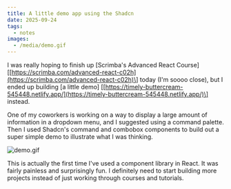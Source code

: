 ```yaml
---
title: A little demo app using the Shadcn
date: 2025-09-24
tags:
  - notes
images:
  - /media/demo.gif
---
```

I was really hoping to finish up \[Scrimba's Advanced React Course\] \[[https://scrimba.com/advanced-react-c02h](https://scrimba.com/advanced-react-c02h)\] today (I'm soooo close), but I ended up building \[a little demo\] \[[https://timely-buttercream-545448.netlify.app/](https://timely-buttercream-545448.netlify.app/)\] instead.

One of my coworkers is working on a way to display a large amount of information in a dropdown menu, and I suggested using a command palette. Then I used Shadcn's command and combobox components to build out a super simple demo to illustrate what I was thinking.

![demo.gif](/media/demo.gif)

This is actually the first time I've used a component library in React. It was fairly painless and surprisingly fun. I definitely need to start building more projects instead of just working through courses and tutorials.